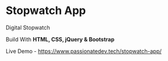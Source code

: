 # Stopwatch App

Digital Stopwatch

Build With **HTML, CSS, jQuery & Bootstrap**

Live Demo - https://www.passionatedev.tech/stopwatch-app/
